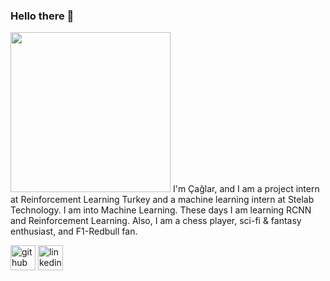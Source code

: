 ### Hello there 👋
<img src="https://github.com/caglarsevinc/caglarsevinc/blob/main/giphy.gif" width="256" />
I'm Çağlar, and I am a project intern at Reinforcement Learning Turkey and a machine learning intern at Stelab Technology. I am into Machine Learning. These days I am learning RCNN and Reinforcement Learning. Also, I am a chess player, sci-fi & fantasy enthusiast, and F1-Redbull fan.

[<img src='https://cdn.jsdelivr.net/npm/simple-icons@3.0.1/icons/github.svg' alt='github' height='40'>](https://github.com/caglarsevinc)  [<img src='https://cdn.jsdelivr.net/npm/simple-icons@3.0.1/icons/linkedin.svg' alt='linkedin' height='40'>](https://www.linkedin.com/in/caglar-sevinc235/)  


